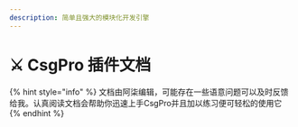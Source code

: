 ```yaml
---
description: 简单且强大的模块化开发引擎
---
```


# ⚔️ CsgPro 插件文档

{% hint style="info" %}
文档由阿柒编辑，可能存在一些语意问题可以及时反馈给我。认真阅读文档会帮助你迅速上手CsgPro并且加以练习便可轻松的使用它
{% endhint %}
